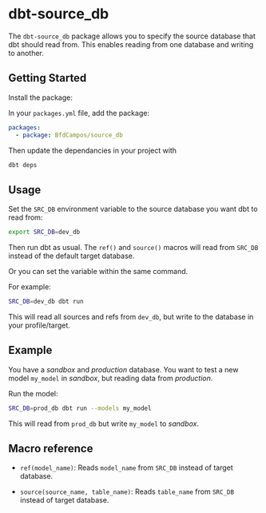 # dbt-source_db

The `dbt-source_db` package allows you to specify the source database that dbt should read from. This enables reading from one database and writing to another. 

## Getting Started 

Install the package:


In your `packages.yml` file, add the package:

```yml
packages:
  - package: BfdCampos/source_db
```

Then update the dependancies in your project with
```bash
dbt deps
```

## Usage

Set the `SRC_DB` environment variable to the source database you want dbt to read from:

```bash
export SRC_DB=dev_db
```

Then run dbt as usual. The `ref()` and `source()` macros will read from `SRC_DB` instead of the default target database. 

Or you can set the variable within the same command.

For example:

```bash
SRC_DB=dev_db dbt run
```

This will read all sources and refs from `dev_db`, but write to the database in your profile/target.

## Example

You have a _sandbox_ and _production_ database. You want to test a new model `my_model` in _sandbox_, but reading data from _production_.

Run the model:

```bash
SRC_DB=prod_db dbt run --models my_model
```

This will read from `prod_db` but write `my_model` to _sandbox_.

## Macro reference

- `ref(model_name)`: Reads `model_name` from `SRC_DB` instead of target database.

- `source(source_name, table_name)`: Reads `table_name` from `SRC_DB` instead of target database.
